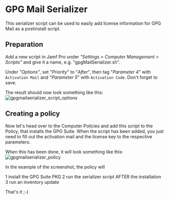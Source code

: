 # GPG Mail Serializer

This serializer script can be used to easily add license information for GPG Mail
as a postinstall script.

## Preparation

Add a new script in Jamf Pro under _"Settings > Computer Management > Scripts"_ and
give it a name, e.g. "gpgMailSerializer.sh".

Under _"Options"_, set "_Priority_" to "_After_", then tag "_Parameter 4_" with
`Activation Mail` and "_Parameter 5_" with `Activation Code`. Don't forget to save.

The result should now look something like this:
![gpgmailserializer_script_options](https://user-images.githubusercontent.com/48823479/140301341-141ef87a-e949-447f-9980-9cc75fcec18e.png)

## Creating a policy

Now let's head over to the Computer Policies and add this script to the Policy, that installs the GPG Suite.
When the script has been added, you just need to fill out the activation mail and the license key to the respective parameters.

When this has been done, it will look something like this:
![gpgmailserializer_policy](https://user-images.githubusercontent.com/48823479/140317394-b73d6ff7-869b-468a-983f-955a8eec1aca.png)

In the example of the screenshot, the policy will

1 install the GPG Suite PKG
2 run the serializer script AFTER the installation
3 run an inventory update

That's it ;-)
